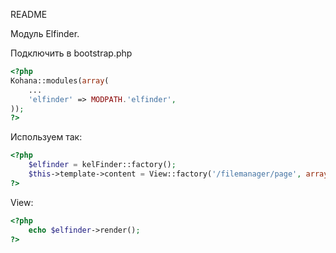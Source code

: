 README 

Модуль Elfinder. 

Подключить в bootstrap.php 

```php
<?php
Kohana::modules(array(
	...
    'elfinder' => MODPATH.'elfinder',
));
?>
```

Используем так: 

```php
<?php
	$elfinder = kelFinder::factory();
	$this->template->content = View::factory('/filemanager/page', array('elfinder'=>$elfinder));
?>
```

View: 

```php
<?php
	echo $elfinder->render();
?>
```